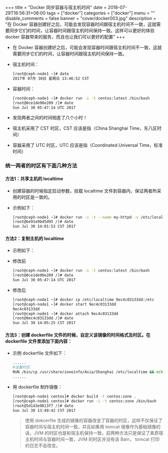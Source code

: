 +++
title = "Docker 同步容器与宿主机时间"
date = 2018-07-29T16:56:31+08:00
tags = ["docker"]
categories = ["docker"]
menu = ""
disable_comments = false
banner = "cover/docker003.jpg"
description = "在 Docker 容器创建好之后，可能会发现容器时间跟宿主机时间不一致，这就需要同步它们的时间，让容器时间跟宿主机时间保持一致。这样可以更好的体验 docker 容器带来的服务，而且也让我们可以更好的配置"
+++

- 在 Docker 容器创建好之后，可能会发现容器时间跟宿主机时间不一致，这就需要同步它们的时间，让容器时间跟宿主机时间保持一致。

- 宿主机时间：
  
  ```bash
  [root@ceph-node1 ~]# date
  2017年 07月 30日 星期日 13:46:52 CST
  ```
- 容器时间：
  
  ```bash
  [root@ceph-node1 ~]# docker run -i -t centos:latest /bin/bash
  [root@0ce1de90e209 /]# date
  Sun Jul 30 05:47:14 UTC 2017
  ```

- 发现两者之间的时间相差了八个小时！
- 宿主机采用了 CST 时区，CST 应该是指（China Shanghai Time，东八区时间）
- 容器采用了 UTC 时区，UTC 应该是指（Coordinated Universal Time，标准时间）

### 统一两者的时区有下面几种方法

#### 方法1：共享主机的 localtime
- 创建容器的时候指定启动参数，挂载 localtime 文件到容器内，保证两者所采用的时区是一致的。
- 示例如下：
  
  ```bash
  [root@ceph-node1 ~]# docker run -i -t --name my-httpd -v /etc/localtime:/etc/localtime:ro centos:httpd /bin/bash
  [root@be91e9bd5d95 /]# date
  Sun Jul 30 14:01:53 CST 2017
  ```

#### 方法2：复制主机的 localtime
- 示例如下：
- 修改前
  
  ```bash
  [root@ceph-node1 ~]# docker run -i -t centos:latest /bin/bash
  [root@0ce1de90e209 /]# date
  Sun Jul 30 05:47:14 UTC 2017
  ```

- 修改后
  
  ```bash
  [root@ceph-node1 ~]# docker cp /etc/localtime 9ec4c03133dd:/etc
  [root@ceph-node1 ~]# docker start 9ec4c03133dd
  9ec4c03133dd
  [root@ceph-node1 ~]# docker attach 9ec4c03133dd
  [root@9ec4c03133dd /]# date
  Sun Jul 30 14:05:25 CST 2017
  ```

#### 方法3：创建 dockerfile 文件的时候，自定义该镜像的时间格式及时区。在 dockerfile 文件里添加下面内容：
- 示例 dockerfile 文件如下：
  
  ```bash
  ......
  #设置时区
  RUN /bin/cp /usr/share/zoneinfo/Asia/Shanghai /etc/localtime && echo 'Asia/Shanghai' >/etc/timezone
  ......
  ```

- 用 dockerfile 制作镜像：

  ```bash
  [root@ceph-node1 centos]# docker build -t centos:zone .
  [root@ceph-node1 centos]# docker run -i -t centos:zone /bin/bash
  [root@5d143e9813f7 /]# date
  Sun Jul 30 13:49:42 CST 2017
  ```
  > 使用 dokcerfile 生成的镜像的容器改变了容器的时区，这样不仅保证了容器时间与宿主机时间一致，并且如果用 tomcat 镜像作为基础镜像的话，JVM 的时区也是和宿主机保持一致，前两种方法只是保证了素质宿主机时间与容器时间一致，JVM 的时区并没有该 Bain， tomcat 打印的日志不会改变。




